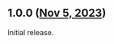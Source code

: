 ## 1.0.0 ([Nov 5, 2023](https://github.com/ramensoftware/windhawk-mods/blob/e6b01d3dce8e4890c8314ee0aa2146bde105a432/mods/classic-menus.wh.cpp))

Initial release.
